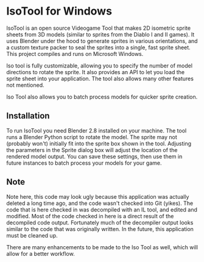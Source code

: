 # IsoTool for Windows

IsoTool is an open source Videogame Tool that makes 2D isometric sprite sheets from 3D models (similar to sprites from the Diablo I and II games). It uses Blender under the hood to generate sprites in various orientations, and a custom texture packer to seal the sprites into a single, fast sprite sheet.  This project compiles and runs on Microsoft Windows.

Iso tool is fully customizable, allowing you to specify the number of model directions to rotate the sprite.  It also provides an API to let you load the sprite sheet into your application.  The tool also allows many other features not mentioned.

Iso Tool also allows you to batch process models for quicker sprite creation.

## Installation

To run IsoTool you need Blender 2.8 installed on your machine.  The tool runs a Blender Python script to rotate the model.  The sprite may not (probably won't) initially fit into the sprite box shown in the tool.  Adjusting the parameters in the Sprite dialog box will adjust the location of the rendered model output.  You can save these settings, then use them in future instances to batch process your models for your game.

## Note

Note here, this code may look ugly because this application was actually deleted a long time ago, and the code wasn't checked into Git (yikes).  The code that is here checked in was decompiled with an IL tool, and edited and modified.  Most of the code checked in here is a direct result of the decompiled code output.  Fortunately much of the decompiler output looks similar to the code that was originally written.  In the future, this application must be cleaned up.

There are many enhancements to be made to the Iso Tool as well, which will allow for a better workflow.


